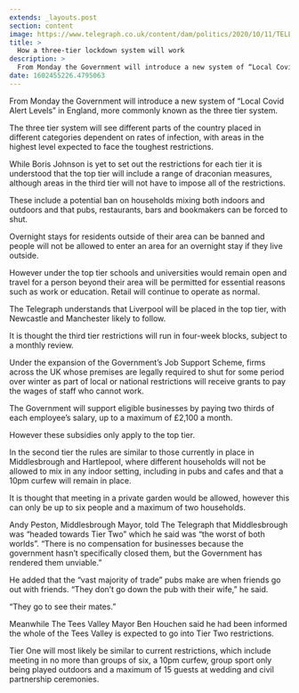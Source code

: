 ```yaml
--- 
extends: _layouts.post 
section: content 
image: https://www.telegraph.co.uk/content/dam/politics/2020/10/11/TELEMMGLPICT000241663280_trans_NvBQzQNjv4Bq9-zn32UdN-2qebTEmhS1ZchKDu3GQk7WOwEY0CqJhkw.jpeg?impolicy=logo-overlay 
title: > 
  How a three-tier lockdown system will work 
description: > 
  From Monday the Government will introduce a new system of “Local Covid Alert Levels” in England, more commonly known as the three tier system.The three tier system will see different parts of the country placed in different categories dependent on rates of infection, with areas in the highest level expected to face the toughest restrictions.The Telegraph understands that Liverpool will be placed in the top tier, with Newcastle and Manchester likely to follow.It is thought the third tier restrictions will run in four-week blocks, subject to a monthly review.Andy Peston, Middlesbrough Mayor, told The Telegraph that Middlesbrough was “headed towards Tier Two” which he said was “the worst of both worlds”. 
date: 1602455226.4795063 
--- 
```

From Monday the Government will introduce a new system of “Local Covid Alert Levels” in England, more commonly known as the three tier system.

The three tier system will see different parts of the country placed in different categories dependent on rates of infection, with areas in the highest level expected to face the toughest restrictions.

While Boris Johnson is yet to set out the restrictions for each tier it is understood that the top tier will include a range of draconian measures, although areas in the third tier will not have to impose all of the restrictions.

These include a potential ban on households mixing both indoors and outdoors and that pubs, restaurants, bars and bookmakers can be forced to shut.

Overnight stays for residents outside of their area can be banned and people will not be allowed to enter an area for an overnight stay if they live outside.

However under the top tier schools and universities would remain open and travel for a person beyond their area will be permitted for essential reasons such as work or education. Retail will continue to operate as normal.

The Telegraph understands that Liverpool will be placed in the top tier, with Newcastle and Manchester likely to follow.

It is thought the third tier restrictions will run in four-week blocks, subject to a monthly review.

Under the expansion of the Government’s Job Support Scheme, firms across the UK whose premises are legally required to shut for some period over winter as part of local or national restrictions will receive grants to pay the wages of staff who cannot work.

The Government will support eligible businesses by paying two thirds of each employee’s salary, up to a maximum of £2,100 a month.

However these subsidies only apply to the top tier.

In the second tier the rules are similar to those currently in place in Middlesbrough and Hartlepool, where different households will not be allowed to mix in any indoor setting, including in pubs and cafes and that a 10pm curfew will remain in place.

It is thought that meeting in a private garden would be allowed, however this can only be up to six people and a maximum of two households.

Andy Peston, Middlesbrough Mayor, told The Telegraph that Middlesbrough was “headed towards Tier Two” which he said was “the worst of both worlds”. “There is no compensation for businesses because the government hasn’t specifically closed them, but the Government has rendered them unviable.”

He added that the “vast majority of trade” pubs make are when friends go out with friends. “They don’t go down the pub with their wife,” he said.

“They go to see their mates.”

Meanwhile The Tees Valley Mayor Ben Houchen said he had been informed the whole of the Tees Valley is expected to go into Tier Two restrictions.

Tier One will most likely be similar to current restrictions, which include meeting in no more than groups of six, a 10pm curfew, group sport only being played outdoors and a maximum of 15 guests at wedding and civil partnership ceremonies.